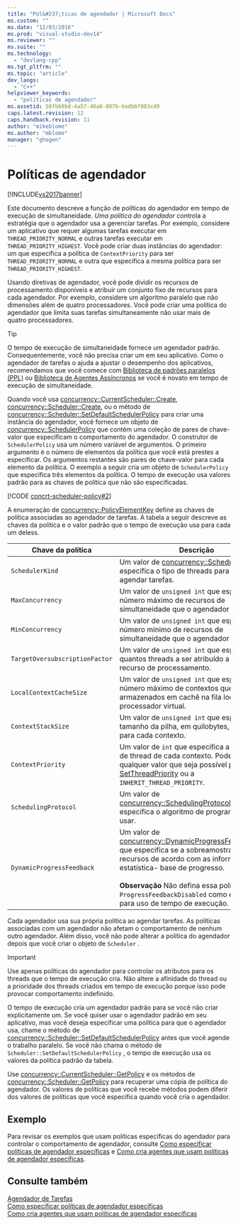 ```yaml
---
title: "Pol&#237;ticas de agendador | Microsoft Docs"
ms.custom: ""
ms.date: "12/03/2016"
ms.prod: "visual-studio-dev14"
ms.reviewer: ""
ms.suite: ""
ms.technology: 
  - "devlang-cpp"
ms.tgt_pltfrm: ""
ms.topic: "article"
dev_langs: 
  - "C++"
helpviewer_keywords: 
  - "políticas de agendador"
ms.assetid: 58fb68bd-4a57-40a8-807b-6edb6f083cd9
caps.latest.revision: 12
caps.handback.revision: 11
author: "mikeblome"
ms.author: "mblome"
manager: "ghogen"
---
```

# Pol&#237;ticas de agendador
[!INCLUDE[vs2017banner](../../assembler/inline/includes/vs2017banner.md)]

Este documento descreve a função de políticas do agendador em tempo de execução de simultaneidade.  *Uma política do agendador* controla a estratégia que o agendador usa a gerenciar tarefas.  Por exemplo, considere um aplicativo que requer algumas tarefas executar em `THREAD_PRIORITY_NORMAL` e outras tarefas executar em `THREAD_PRIORITY_HIGHEST`.  Você pode criar duas instâncias do agendador: um que especifica a política de `ContextPriority` para ser `THREAD_PRIORITY_NORMAL` e outra que especifica a mesma política para ser `THREAD_PRIORITY_HIGHEST`.  
  
 Usando diretivas de agendador, você pode dividir os recursos de processamento disponíveis e atribuir um conjunto fixo de recursos para cada agendador.  Por exemplo, considere um algoritmo paralelo que não dimensões além de quatro processadores.  Você pode criar uma política do agendador que limita suas tarefas simultaneamente não usar mais de quatro processadores.  
  
> [!TIP]
>  O tempo de execução de simultaneidade fornece um agendador padrão.  Consequentemente, você não precisa criar um em seu aplicativo.  Como o agendador de tarefas o ajuda a ajustar o desempenho dos aplicativos, recomendamos que você comece com [Biblioteca de padrões paralelos \(PPL\)](../../parallel/concrt/parallel-patterns-library-ppl.md) ou [Biblioteca de Agentes Assíncronos](../../parallel/concrt/asynchronous-agents-library.md) se você é novato em tempo de execução de simultaneidade.  
  
 Quando você usa [concurrency::CurrentScheduler::Create](../Topic/CurrentScheduler::Create%20Method.md), [concurrency::Scheduler::Create](../Topic/Scheduler::Create%20Method.md), ou o método de [concurrency::Scheduler::SetDefaultSchedulerPolicy](../Topic/Scheduler::SetDefaultSchedulerPolicy%20Method.md) para criar uma instância do agendador, você fornece um objeto de [concurrency::SchedulerPolicy](../../parallel/concrt/reference/schedulerpolicy-class.md) que contém uma coleção de pares de chave\-valor que especificam o comportamento do agendador.  O construtor de `SchedulerPolicy` usa um número variável de argumentos.  O primeiro argumento é o número de elementos da política que você está prestes a especificar.  Os argumentos restantes são pares de chave\-valor para cada elemento da política.  O exemplo a seguir cria um objeto de `SchedulerPolicy` que especifica três elementos da política.  O tempo de execução usa valores padrão para as chaves de política que não são especificadas.  
  
 [!CODE [concrt-scheduler-policy#2](../CodeSnippet/VS_Snippets_ConcRT/concrt-scheduler-policy#2)]  
  
 A enumeração de [concurrency::PolicyElementKey](../Topic/PolicyElementKey%20Enumeration.md) define as chaves de política associadas ao agendador de tarefas.  A tabela a seguir descreve as chaves da política e o valor padrão que o tempo de execução usa para cada um deless.  
  
|Chave da política|Descrição|Valor padrão|  
|-----------------------|---------------|------------------|  
|`SchedulerKind`|Um valor de [concurrency::SchedulerType](../Topic/SchedulerType%20Enumeration.md) que especifica o tipo de threads para usar para agendar tarefas.|`ThreadScheduler` \(threads normais de uso\).  Esse é o único valor válido para essa chave.|  
|`MaxConcurrency`|Um valor de `unsigned int` que especifica o número máximo de recursos de simultaneidade que o agendador usa.|[concurrency::MaxExecutionResources](../Topic/MaxExecutionResources%20Constant.md)|  
|`MinConcurrency`|Um valor de `unsigned int` que especifica o número mínimo de recursos de simultaneidade que o agendador usa.|`1`|  
|`TargetOversubscriptionFactor`|Um valor de `unsigned int` que especifica quantos threads a ser atribuído a cada recurso de processamento.|`1`|  
|`LocalContextCacheSize`|Um valor de `unsigned int` que especifica o número máximo de contextos que podem ser armazenados em cachê na fila local de cada processador virtual.|`8`|  
|`ContextStackSize`|Um valor de `unsigned int` que especifica o tamanho da pilha, em quilobytes, separados para cada contexto.|`0` \(use o tamanho padrão da pilha\)|  
|`ContextPriority`|Um valor de `int` que especifica a prioridade de thread de cada contexto.  Pode ser qualquer valor que seja possível passar a [SetThreadPriority](http://msdn.microsoft.com/library/windows/desktop/ms686277) ou a `INHERIT_THREAD_PRIORITY`.|`THREAD_PRIORITY_NORMAL`|  
|`SchedulingProtocol`|Um valor de [concurrency::SchedulingProtocolType](../Topic/SchedulingProtocolType%20Enumeration.md) que especifica o algoritmo de programação para usar.|`EnhanceScheduleGroupLocality`|  
|`DynamicProgressFeedback`|Um valor de [concurrency::DynamicProgressFeedbackType](../Topic/DynamicProgressFeedbackType%20Enumeration.md) que especifica se a sobreamostragem recursos de acordo com as informações estatística\- base de progresso.<br /><br /> **Observação** Não defina essa política a `ProgressFeedbackDisabled` como é reservado para uso de tempo de execução.|`ProgressFeedbackEnabled`|  
  
 Cada agendador usa sua própria política ao agendar tarefas.  As políticas associadas com um agendador não afetam o comportamento de nenhum outro agendador.  Além disso, você não pode alterar a política do agendador depois que você criar o objeto de `Scheduler` .  
  
> [!IMPORTANT]
>  Use apenas políticas do agendador para controlar os atributos para os threads que o tempo de execução cria.  Não altere a afinidade do thread ou a prioridade dos threads criados em tempo de execução porque isso pode provocar comportamento indefinido.  
  
 O tempo de execução cria um agendador padrão para se você não criar explicitamente um.  Se você quiser usar o agendador padrão em seu aplicativo, mas você deseja especificar uma política para que o agendador usa, chame o método de [concurrency::Scheduler::SetDefaultSchedulerPolicy](../Topic/Scheduler::SetDefaultSchedulerPolicy%20Method.md) antes que você agende o trabalho paralelo.  Se você não chama o método de `Scheduler::SetDefaultSchedulerPolicy` , o tempo de execução usa os valores da política padrão da tabela.  
  
 Use [concurrency::CurrentScheduler::GetPolicy](../Topic/CurrentScheduler::GetPolicy%20Method.md) e os métodos de [concurrency::Scheduler::GetPolicy](../Topic/Scheduler::GetPolicy%20Method.md) para recuperar uma cópia de política do agendador.  Os valores de políticas que você recebe métodos podem diferir dos valores de políticas que você especifica quando você cria o agendador.  
  
## Exemplo  
 Para revisar os exemplos que usam políticas específicas do agendador para controlar o comportamento de agendador, consulte [Como especificar políticas de agendador específicas](../Topic/How%20to:%20Specify%20Specific%20Scheduler%20Policies.md) e [Como cria agentes que usam políticas de agendador específicas](../../parallel/concrt/how-to-create-agents-that-use-specific-scheduler-policies.md).  
  
## Consulte também  
 [Agendador de Tarefas](../../parallel/concrt/task-scheduler-concurrency-runtime.md)   
 [Como especificar políticas de agendador específicas](../Topic/How%20to:%20Specify%20Specific%20Scheduler%20Policies.md)   
 [Como cria agentes que usam políticas de agendador específicas](../../parallel/concrt/how-to-create-agents-that-use-specific-scheduler-policies.md)